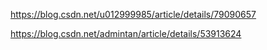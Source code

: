 https://blog.csdn.net/u012999985/article/details/79090657


https://blog.csdn.net/admintan/article/details/53913624